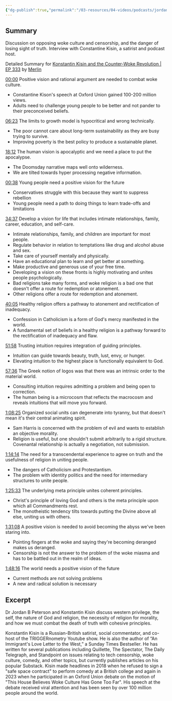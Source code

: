 ```yaml
---
{"dg-publish":true,"permalink":"/03-resources/04-videos/podcasts/jordan-peterson-podcast/konstantin-kisin-and-the-counter-woke-revolution/","title":"Konstantin Kisin and the Counter-Woke Revolution | EP 333","tags":["podcast","YouTube"]}
---
```



## Summary

Discussion on opposing woke culture and censorship, and the danger of losing sight of truth. Interview with Constantine Kisin, a satirist and podcast host.

Detailed Summary for [Konstantin Kisin and the Counter-Woke Revolution | EP 333](https://www.youtube.com/watch?v=xnpUFLD_xlw) by [Merlin](https://merlin.foyer.work/)

[00:00](https://www.youtube.com/watch?v=xnpUFLD_xlw&t=0) Positive vision and rational argument are needed to combat woke culture.

- Constantine Kison's speech at Oxford Union gained 100-200 million views.
- Adults need to challenge young people to be better and not pander to their preconceived beliefs.

[06:23](https://www.youtube.com/watch?v=xnpUFLD_xlw&t=383) The limits to growth model is hypocritical and wrong technically.

- The poor cannot care about long-term sustainability as they are busy trying to survive.
- Improving poverty is the best policy to produce a sustainable planet.

[18:12](https://www.youtube.com/watch?v=xnpUFLD_xlw&t=1092) The human vision is apocalyptic and we need a place to put the apocalypse.

- The Doomsday narrative maps well onto wilderness.
- We are tilted towards hyper processing negative information.

[00:38](https://www.youtube.com/watch?v=xnpUFLD_xlw&t=38) Young people need a positive vision for the future

- Conservatives struggle with this because they want to suppress rebellion
- Young people need a path to doing things to learn trade-offs and limitations

[34:37](https://www.youtube.com/watch?v=xnpUFLD_xlw&t=2077) Develop a vision for life that includes intimate relationships, family, career, education, and self-care.

- Intimate relationships, family, and children are important for most people.
- Regulate behavior in relation to temptations like drug and alcohol abuse and sex.
- Take care of yourself mentally and physically.
- Have an educational plan to learn and get better at something.
- Make productive and generous use of your free time.
- Developing a vision on these fronts is highly motivating and unites people psychologically.
- Bad religions take many forms, and woke religion is a bad one that doesn't offer a route for redemption or atonement.
- Other religions offer a route for redemption and atonement.

[40:05](https://www.youtube.com/watch?v=xnpUFLD_xlw&t=2405) Healthy religion offers a pathway to atonement and rectification of inadequacy.

- Confession in Catholicism is a form of God's mercy manifested in the world.
- A fundamental set of beliefs in a healthy religion is a pathway forward to the rectification of inadequacy and flaw.

[51:58](https://www.youtube.com/watch?v=xnpUFLD_xlw&t=3118) Trusting intuition requires integration of guiding principles.

- Intuition can guide towards beauty, truth, lust, envy, or hunger.
- Elevating intuition to the highest place is functionally equivalent to God.

[57:36](https://www.youtube.com/watch?v=xnpUFLD_xlw&t=3456) The Greek notion of logos was that there was an intrinsic order to the material world.

- Consulting intuition requires admitting a problem and being open to correction.
- The human being is a microcosm that reflects the macrocosm and reveals intuitions that will move you forward.

[1:08:25](https://www.youtube.com/watch?v=xnpUFLD_xlw&t=4105) Organized social units can degenerate into tyranny, but that doesn't mean it's their central animating spirit.

- Sam Harris is concerned with the problem of evil and wants to establish an objective morality.
- Religion is useful, but one shouldn't submit arbitrarily to a rigid structure. Covenantal relationship is actually a negotiation, not submission.

[1:14:14](https://www.youtube.com/watch?v=xnpUFLD_xlw&t=4454) The need for a transcendental experience to agree on truth and the usefulness of religion in uniting people.

- The dangers of Catholicism and Protestantism.
- The problem with identity politics and the need for intermediary structures to unite people.

[1:25:33](https://www.youtube.com/watch?v=xnpUFLD_xlw&t=5133) The underlying meta principle unites coherent principles.

- Christ's principle of loving God and others is the meta principle upon which all Commandments rest.
- The monotheistic tendency tilts towards putting the Divine above all else, uniting us with others.

[1:31:08](https://www.youtube.com/watch?v=xnpUFLD_xlw&t=5468) A positive vision is needed to avoid becoming the abyss we've been staring into.

- Pointing fingers at the woke and saying they're becoming deranged makes us deranged.
- Censorship is not the answer to the problem of the woke miasma and has to be battled out in the realm of ideas.

[1:48:16](https://www.youtube.com/watch?v=xnpUFLD_xlw&t=6496) The world needs a positive vision of the future

- Current methods are not solving problems
- A new and radical solution is necessary

## Excerpt

Dr Jordan B Peterson and Konstantin Kisin discuss western privilege, the self, the nature of God and religion, the necessity of religion for morality, and how we must combat the death of truth with cohesive principles.

Konstantin Kisin is a Russian-British satirist, social commentator, and co-host of the TRIGGERnometry Youtube show. He is also the author of “An Immigrant's Love Letter to the West,” a Sunday Times Bestseller. He has written for several publications including Quillette, The Spectator, The Daily Telegraph, and Standpoint on issues relating to tech censorship, woke culture, comedy, and other topics, but currently publishes articles on his popular Substack. Kisin made headlines in 2018 when he refused to sign a "safe space contract" to perform comedy at a British college and again in 2023 when he participated in an Oxford Union debate on the motion of "This House Believes Woke Culture Has Gone Too Far". His speech at the debate received viral attention and has been seen by over 100 million people around the world.
